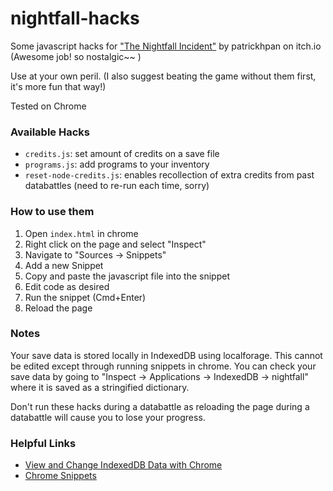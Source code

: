 # nightfall-hacks

Some javascript hacks for ["The Nightfall Incident"](https://patrickhpan.itch.io/nightfall) by patrickhpan on itch.io (Awesome job! so nostalgic~~ )

Use at your own peril. (I also suggest beating the game without them first, it's more fun that way!)

Tested on Chrome

### Available Hacks

- `credits.js`: set amount of credits on a save file
- `programs.js`: add programs to your inventory
- `reset-node-credits.js`: enables recollection of extra credits from past databattles (need to re-run each time, sorry)

### How to use them

1. Open `index.html` in chrome
1. Right click on the page and select "Inspect"
1. Navigate to "Sources -> Snippets"
1. Add a new Snippet
1. Copy and paste the javascript file into the snippet
1. Edit code as desired
1. Run the snippet (Cmd+Enter)
1. Reload the page

### Notes

Your save data is stored locally in IndexedDB using localforage. This cannot be edited except through running snippets in chrome. You can check your save data by going to "Inspect -> Applications -> IndexedDB -> nightfall" where it is saved as a stringified dictionary.

Don't run these hacks during a databattle as reloading the page during a databattle will cause you to lose your progress.

### Helpful Links

- [View and Change IndexedDB Data with Chrome](https://developers.google.com/web/tools/chrome-devtools/storage/indexeddb)
- [Chrome Snippets](https://developers.google.com/web/tools/chrome-devtools/javascript/snippets)
